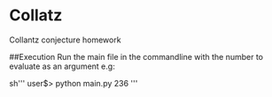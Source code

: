 # Collatz
Collantz conjecture homework

##Execution
Run the main file in the commandline with the number to evaluate as an argument e.g:

sh'''
  user$> python main.py 236
'''
